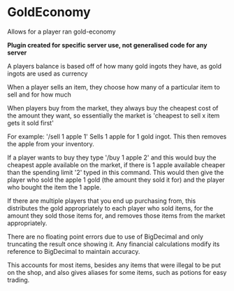 # GoldEconomy
 Allows for a player ran gold-economy
 
 **Plugin created for specific server use, not generalised code for any server**
 
 A players balance is based off of how many gold ingots they have, as gold ingots are used as currency
 
 When a player sells an item, they choose how many of a particular item to sell and for how much
 
 When players buy from the market, they always buy the cheapest cost of the amount they want, so essentially the market is 'cheapest to sell x item gets it sold first'
 
 For example: '/sell 1 apple 1' Sells 1 apple for 1 gold ingot. This then removes the apple from your inventory.
 
 If a player wants to buy they type '/buy 1 apple 2' and this would buy the cheapest apple available on the market, if there is 1 apple available cheaper than the spending limit '2' typed in this command. This would then give the player who sold the apple 1 gold (the amount they sold it for) and the player who bought the item the 1 apple.
 
 If there are multiple players that you end up purchasing from, this distributes the gold appropriately to each player who sold items, for the amount they sold those items for,   and removes those items from the market appropriately.
 
There are no floating point errors due to use of BigDecimal and only truncating the result once showing it. Any financial calculations modify its reference to BigDecimal to maintain accuracy.
 
 This accounts for most items, besides any items that were illegal to be put on the shop, and also gives aliases for some items, such as potions for easy trading. 
